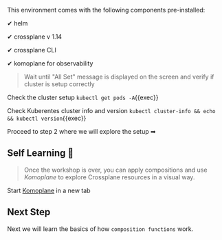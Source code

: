 This environment comes with the following components pre-installed:

✔ helm

✔ crossplane v 1.14

✔ crossplane CLI

✔ komoplane for observability

> Wait until "All Set" message is displayed on the screen and verify if cluster is setup correctly

Check the cluster setup `kubectl get pods -A`{{exec}}

Check Kuberentes cluster info and version `kubectl cluster-info && echo && kubectl version`{{exec}}

Proceed to step 2 where we will explore the setup ➡

## Self Learning 📗

> Once the workshop is over, you can apply compositions and use _Komoplane_ to explore
> Crossplane resources in a visual way.

Start [Komoplane]({{TRAFFIC_HOST1_8090}}) in a new tab

## Next Step

Next we will learn the basics of how `composition functions` work.
